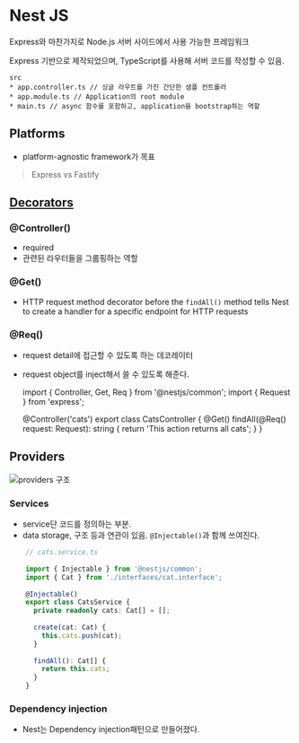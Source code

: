 # Nest JS
Express와 마찬가지로 Node.js 서버 사이드에서 사용 가능한 프레임워크

Express 기반으로 제작되었으며, TypeScript를 사용해 서버 코드를 작성할 수 있음.

    src 
    * app.controller.ts // 싱글 라우트를 가진 간단한 샘플 컨트롤러
    * app.module.ts // Application의 root module
    * main.ts // async 함수를 포함하고, application을 bootstrap하는 역할

## Platforms

- platform-agnostic framework가 목표

> Express vs Fastify

## [Decorators](https://docs.nestjs.com/controllers)

### @Controller()

- required
- 관련된 라우터들을 그룹핑하는 역할

### @Get()

- HTTP request method decorator before the `findAll()` method tells Nest to create a handler for a specific endpoint for HTTP requests

### @Req()

- request detail에 접근할 수 있도록 하는 데코레이터
- request object를 inject해서 쓸 수 있도록 해준다.

    import { Controller, Get, Req } from '@nestjs/common';
    import { Request } from 'express';
    
    @Controller('cats')
    export class CatsController {
      @Get()
      findAll(@Req() request: Request): string {
        return 'This action returns all cats';
      }
    }

## Providers

![providers 구조](https://docs.nestjs.com/assets/Components_1.png)

### Services

- service단 코드를 정의하는 부분.
- data storage, 구조 등과 연관이 있음. `@Injectable()`과 함께 쓰여진다.

```ts
    // cats.service.ts
    
    import { Injectable } from '@nestjs/common';
    import { Cat } from './interfaces/cat.interface';
    
    @Injectable()
    export class CatsService {
      private readonly cats: Cat[] = [];
    
      create(cat: Cat) {
        this.cats.push(cat);
      }
    
      findAll(): Cat[] {
        return this.cats;
      }
    }
```

### Dependency injection

- Nest는 Dependency injection패턴으로 만들어졌다.
